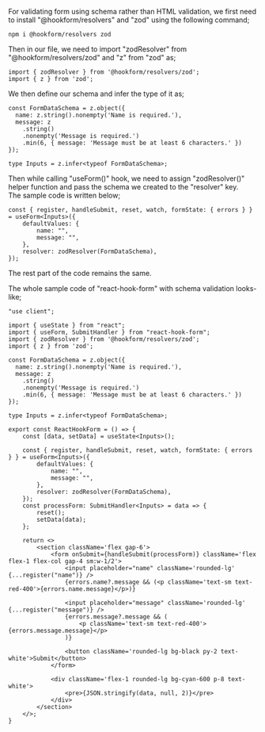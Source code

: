 For validating form using schema rather than HTML validation, we first need to install "@hookform/resolvers" and "zod" using the following command;

```
npm i @hookform/resolvers zod
```

Then in our file, we need to import "zodResolver" from "@hookform/resolvers/zod" and "z" from "zod" as;

```
import { zodResolver } from '@hookform/resolvers/zod';
import { z } from 'zod';
```

We then define our schema and infer the type of it as;

```
const FormDataSchema = z.object({
  name: z.string().nonempty('Name is required.'),
  message: z
    .string()
    .nonempty('Message is required.')
    .min(6, { message: 'Message must be at least 6 characters.' })
});

type Inputs = z.infer<typeof FormDataSchema>;
````

Then while calling "useForm()" hook, we need to assign "zodResolver()" helper function and pass the schema we created to the "resolver" key.
<br> The sample code is written below;

```
const { register, handleSubmit, reset, watch, formState: { errors } } = useForm<Inputs>({
    defaultValues: {
        name: "",
        message: "",
    },
    resolver: zodResolver(FormDataSchema),
});
```

The rest part of the code remains the same.

The whole sample code of "react-hook-form" with schema validation looks-like;

```
"use client";

import { useState } from "react";
import { useForm, SubmitHandler } from "react-hook-form";
import { zodResolver } from '@hookform/resolvers/zod';
import { z } from 'zod';

const FormDataSchema = z.object({
  name: z.string().nonempty('Name is required.'),
  message: z
    .string()
    .nonempty('Message is required.')
    .min(6, { message: 'Message must be at least 6 characters.' })
});

type Inputs = z.infer<typeof FormDataSchema>;

export const ReactHookForm = () => {
    const [data, setData] = useState<Inputs>();

    const { register, handleSubmit, reset, watch, formState: { errors } } = useForm<Inputs>({
        defaultValues: {
            name: "",
            message: "",
        },
        resolver: zodResolver(FormDataSchema),
    });
    const processForm: SubmitHandler<Inputs> = data => {
        reset();
        setData(data);
    };

    return <>
        <section className='flex gap-6'>
            <form onSubmit={handleSubmit(processForm)} className='flex flex-1 flex-col gap-4 sm:w-1/2'>
                <input placeholder="name" className='rounded-lg' {...register("name")} />
                {errors.name?.message && (<p className='text-sm text-red-400'>{errors.name.message}</p>)}

                <input placeholder="message" className='rounded-lg' {...register("message")} />
                {errors.message?.message && (
                    <p className='text-sm text-red-400'>{errors.message.message}</p>
                )}

                <button className='rounded-lg bg-black py-2 text-white'>Submit</button>
            </form>

            <div className='flex-1 rounded-lg bg-cyan-600 p-8 text-white'>
                <pre>{JSON.stringify(data, null, 2)}</pre>
            </div>
        </section>
    </>;
}
```